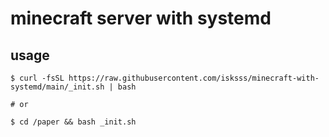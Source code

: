 # minecraft server with systemd

## usage

```shell
$ curl -fsSL https://raw.githubusercontent.com/isksss/minecraft-with-systemd/main/_init.sh | bash

# or

$ cd /paper && bash _init.sh
```
